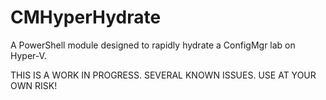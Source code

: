 # CMHyperHydrate
A PowerShell module designed to rapidly hydrate a ConfigMgr lab on Hyper-V.

THIS IS A WORK IN PROGRESS. SEVERAL KNOWN ISSUES. USE AT YOUR OWN RISK!

